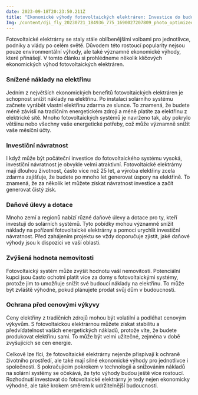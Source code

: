 ```yaml
---
date: 2023-09-18T20:23:50.211Z
title: "Ekonomické výhody fotovoltaických elektráren: Investice do budoucnosti"
Img: /content/dji_fly_20230721_184936_775_1690027207809_photo_optimized-min.jpg
---
```





Fotovoltaické elektrárny se staly stále oblíbenějšími volbami pro jednotlivce, podniky a vlády po celém světě. Důvodem této rostoucí popularity nejsou pouze environmentální výhody, ale také významné ekonomické výhody, které přinášejí. V tomto článku si prohlédneme několik klíčových ekonomických výhod fotovoltaických elektráren.



### Snížené náklady na elektřinu



Jedním z největších ekonomických benefitů fotovoltaických elektráren je schopnost snížit náklady na elektřinu. Po instalaci solárního systému začnete vyrábět vlastní elektřinu zdarma ze slunce. To znamená, že budete méně závislí na tradičním energetickém zdroji a méně platíte za elektřinu z elektrické sítě. Mnoho fotovoltaických systémů je navrženo tak, aby pokrylo většinu nebo všechny vaše energetické potřeby, což může významně snížit vaše měsíční účty.



### Investiční návratnost



I když může být počáteční investice do fotovoltaického systému vysoká, investiční návratnost je obvykle velmi atraktivní. Fotovoltaické elektrárny mají dlouhou životnost, často více než 25 let, a výroba elektřiny zcela zdarma zajišťuje, že budete po mnoho let generovat úspory na elektřině. To znamená, že za několik let můžete získat návratnost investice a začít generovat čistý zisk.



### Daňové úlevy a dotace



Mnoho zemí a regionů nabízí různé daňové úlevy a dotace pro ty, kteří investují do solárních systémů. Tyto pobídky mohou významně snížit náklady na pořízení fotovoltaické elektrárny a pomoci urychlit investiční návratnost. Před zahájením projektu se vždy doporučuje zjistit, jaké daňové výhody jsou k dispozici ve vaší oblasti.



### Zvýšená hodnota nemovitosti



Fotovoltaický systém může zvýšit hodnotu vaší nemovitosti. Potenciální kupci jsou často ochotni platit více za domy s fotovoltaickými systémy, protože jim to umožňuje snížit své budoucí náklady na elektřinu. To může být zvláště výhodné, pokud plánujete prodat svůj dům v budoucnosti.



### Ochrana před cenovými výkyvy



Ceny elektřiny z tradičních zdrojů mohou být volatilní a podléhat cenovým výkyvům. S fotovoltaickou elektrárnou můžete získat stabilitu a předvídatelnost vašich energetických nákladů, protože víte, že budete produkovat elektřinu sami. To může být velmi užitečné, zejména v době zvyšujících se cen energie.



Celkově lze říci, že fotovoltaické elektrárny nejenže přispívají k ochraně životního prostředí, ale také mají silné ekonomické výhody pro jednotlivce i společnosti. S pokračujícím pokrokem v technologii a snižováním nákladů na solární systémy se očekává, že tyto výhody budou ještě více rostoucí. Rozhodnutí investovat do fotovoltaické elektrárny je tedy nejen ekonomicky výhodné, ale také krokem směrem k udržitelnější budoucnosti.